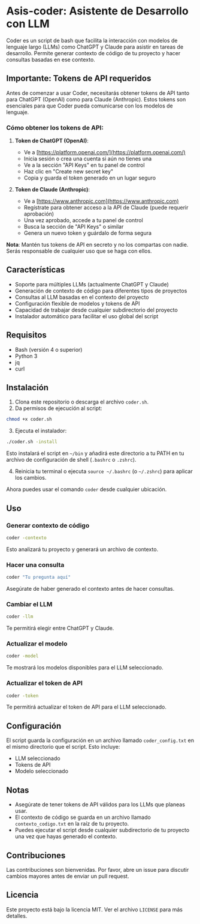 # Asis-coder: Asistente de Desarrollo con LLM

Coder es un script de bash que facilita la interacción con modelos de lenguaje largo (LLMs) como ChatGPT y Claude para asistir en tareas de desarrollo. Permite generar contexto de código de tu proyecto y hacer consultas basadas en ese contexto.

## Importante: Tokens de API requeridos

Antes de comenzar a usar Coder, necesitarás obtener tokens de API tanto para ChatGPT (OpenAI) como para Claude (Anthropic). Estos tokens son esenciales para que Coder pueda comunicarse con los modelos de lenguaje.

### Cómo obtener los tokens de API:

1. **Token de ChatGPT (OpenAI)**:
   - Ve a [https://platform.openai.com/](https://platform.openai.com/)
   - Inicia sesión o crea una cuenta si aún no tienes una
   - Ve a la sección "API Keys" en tu panel de control
   - Haz clic en "Create new secret key"
   - Copia y guarda el token generado en un lugar seguro

2. **Token de Claude (Anthropic)**:
   - Ve a [https://www.anthropic.com](https://www.anthropic.com)
   - Regístrate para obtener acceso a la API de Claude (puede requerir aprobación)
   - Una vez aprobado, accede a tu panel de control
   - Busca la sección de "API Keys" o similar
   - Genera un nuevo token y guárdalo de forma segura

**Nota**: Mantén tus tokens de API en secreto y no los compartas con nadie. Serás responsable de cualquier uso que se haga con ellos.

## Características

- Soporte para múltiples LLMs (actualmente ChatGPT y Claude)
- Generación de contexto de código para diferentes tipos de proyectos
- Consultas al LLM basadas en el contexto del proyecto
- Configuración flexible de modelos y tokens de API
- Capacidad de trabajar desde cualquier subdirectorio del proyecto
- Instalador automático para facilitar el uso global del script

## Requisitos

- Bash (versión 4 o superior)
- Python 3
- jq
- curl

## Instalación

1. Clona este repositorio o descarga el archivo `coder.sh`.
2. Da permisos de ejecución al script:

```bash
chmod +x coder.sh
```

3. Ejecuta el instalador:

```bash
./coder.sh -install
```

Esto instalará el script en `~/bin` y añadirá este directorio a tu PATH en tu archivo de configuración de shell (`.bashrc` o `.zshrc`).

4. Reinicia tu terminal o ejecuta `source ~/.bashrc` (o `~/.zshrc`) para aplicar los cambios.

Ahora puedes usar el comando `coder` desde cualquier ubicación.

## Uso

### Generar contexto de código

```bash
coder -contexto
```

Esto analizará tu proyecto y generará un archivo de contexto.

### Hacer una consulta

```bash
coder "Tu pregunta aquí"
```

Asegúrate de haber generado el contexto antes de hacer consultas.

### Cambiar el LLM

```bash
coder -llm
```

Te permitirá elegir entre ChatGPT y Claude.

### Actualizar el modelo

```bash
coder -model
```

Te mostrará los modelos disponibles para el LLM seleccionado.

### Actualizar el token de API

```bash
coder -token
```

Te permitirá actualizar el token de API para el LLM seleccionado.

## Configuración

El script guarda la configuración en un archivo llamado `coder_config.txt` en el mismo directorio que el script. Esto incluye:

- LLM seleccionado
- Tokens de API
- Modelo seleccionado

## Notas

- Asegúrate de tener tokens de API válidos para los LLMs que planeas usar.
- El contexto de código se guarda en un archivo llamado `contexto_codigo.txt` en la raíz de tu proyecto.
- Puedes ejecutar el script desde cualquier subdirectorio de tu proyecto una vez que hayas generado el contexto.

## Contribuciones

Las contribuciones son bienvenidas. Por favor, abre un issue para discutir cambios mayores antes de enviar un pull request.

## Licencia

Este proyecto está bajo la licencia MIT. Ver el archivo `LICENSE` para más detalles.
